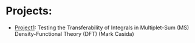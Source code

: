 # Projects:

 - [Project1](Project1/README.md): Testing the Transferability of Integrals in Multiplet-Sum (MS) Density-Functional Theory (DFT) (Mark Casida)
